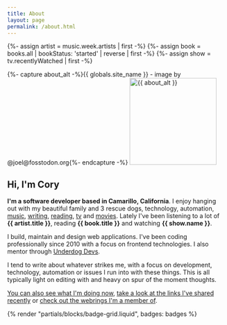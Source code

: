 ```yaml
---
title: About
layout: page
permalink: /about.html
---
```

{%- assign artist = music.week.artists | first -%}
{%- assign book = books.all | bookStatus: 'started' | reverse | first -%}
{%- assign show = tv.recentlyWatched | first -%}
<div class="avatar-wrapper">
  <div class="interior">
    {%- capture about_alt -%}{{ globals.site_name }} - image by @joel@fosstodon.org{%- endcapture -%}
    <img
      srcset="
        https://cdn.coryd.dev/{{ globals.about }}?class=squaresm&type=webp 200w,
        https://cdn.coryd.dev/{{ globals.about }}?class=squaremd&type=webp 400w,
        https://cdn.coryd.dev/{{ globals.about }}?class=squarebase&type=webp 800w
      "
      sizes="(max-width: 450px) 200px, (max-width: 850px) 400px, 800px"
      src="https://cdn.coryd.dev/{{ globals.about }}?class=squaresm&type=webp"
      alt="{{ about_alt }}"
      loading="eager"
      decoding="async"
      width="200"
      height="200"
    />
  </div>
</div>
<h2 class="about-title">Hi, I'm Cory</h2>

<strong class="highlight-text">I'm a software developer based in Camarillo, California</strong>. I enjoy hanging out with my beautiful family and 3 rescue dogs, technology, automation, [music](https://coryd.dev/music), [writing](https://coryd.dev/posts), [reading](https://coryd.dev/books), [tv](https://coryd.dev/watching#tv) and [movies](https://coryd.dev/watching#movies). Lately I've been listening to a lot of <strong class="highlight-text">{{ artist.title }}</strong>, reading <strong class="highlight-text">{{ book.title }}</strong> and watching <strong class="highlight-text">{{ show.name }}</strong>.

I build, maintain and design web applications. I've been coding professionally since 2010 with a focus on frontend technologies. I also mentor through [Underdog Devs](https://www.underdogdevs.org).

I tend to write about whatever strikes me, with a focus on development, technology, automation or issues I run into with these things. This is all typically light on editing with and heavy on spur of the moment thoughts.

[You can also see what I'm doing now](/now), [take a look at the links I've shared recently](/links) or [check out the webrings I'm a member of](/webrings).

{% render "partials/blocks/badge-grid.liquid", badges: badges %}
